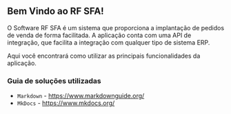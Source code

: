 ## Bem Vindo ao RF SFA!

O Software RF SFA é um sistema que proporciona a implantação de pedidos de venda de forma facilitada.
A aplicação conta com uma API de integração, que facilita a integração com qualquer tipo de sistema ERP.

Aqui você encontrará como utilizar as principais funcionalidades da aplicação.

### Guia de soluções utilizadas

* `Markdown` - https://www.markdownguide.org/
* `MkDocs` - https://www.mkdocs.org/
